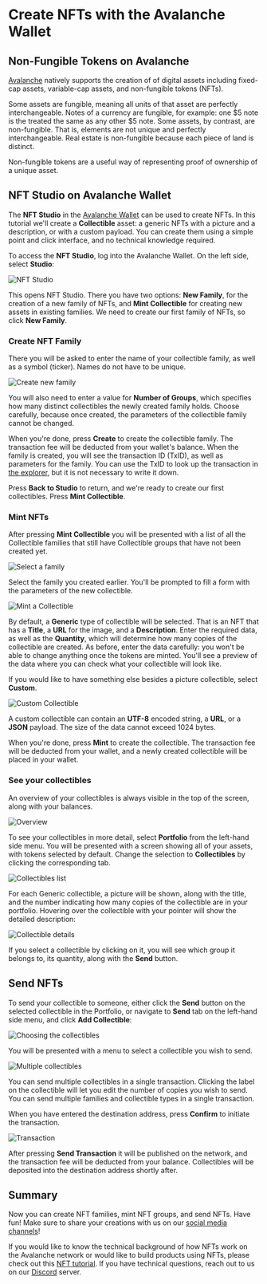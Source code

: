 # Create NFTs with the Avalanche Wallet

## Non-Fungible Tokens on Avalanche

[Avalanche](../../overview/getting-started/avalanche-platform-overview.md) natively supports the creation of of digital assets including fixed-cap assets, variable-cap assets, and non-fungible tokens (NFTs).

Some assets are fungible, meaning all units of that asset are perfectly interchangeable. Notes of a currency are fungible, for example: one $5 note is the treated the same as any other $5 note. Some assets, by contrast, are non-fungible. That is, elements are not unique and perfectly interchangeable. Real estate is non-fungible because each piece of land is distinct.

Non-fungible tokens are a useful way of representing proof of ownership of a unique asset.

## NFT Studio on Avalanche Wallet

The **NFT Studio** in the [Avalanche Wallet](https://wallet.avax.network/) can be used to create NFTs. In this tutorial we'll create a **Collectible** asset: a generic NFTs with a picture and a description, or with a custom payload. You can create them using a simple point and click interface, and no technical knowledge required.

To access the **NFT Studio**, log into the Avalanche Wallet. On the left side, select **Studio**:

![NFT Studio](/img/nft-studio-01-select.png)

This opens NFT Studio. There you have two options: **New Family**, for the creation of a new family of NFTs, and **Mint Collectible** for creating new assets in existing families. We need to create our first family of NFTs, so click **New Family**.

### Create NFT Family

There you will be asked to enter the name of your collectible family, as well as a symbol (ticker). Names do not have to be unique.

![Create new family](/img/nft-studio-02-family.png)

You will also need to enter a value for **Number of Groups**, which specifies how many distinct collectibles the newly created family holds. Choose carefully, because once created, the parameters of the collectible family cannot be changed.

When you're done, press **Create** to create the collectible family. The transaction fee will be deducted from your wallet's balance. When the family is created, you will see the transaction ID (TxID), as well as parameters for the family. You can use the TxID to look up the transaction in [the explorer](https://explorer.avax.network/), but it is not necessary to write it down.

Press **Back to Studio** to return, and we're ready to create our first collectibles. Press **Mint Collectible**.

### Mint NFTs

After pressing **Mint Collectible** you will be presented with a list of all the Collectible families that still have Collectible groups that have not been created yet.

![Select a family](/img/nft-studio-03-select-family.png)

Select the family you created earlier. You'll be prompted to fill a form with the parameters of the new collectible.

![Mint a Collectible](/img/nft-studio-04-mint.png)

By default, a **Generic** type of collectible will be selected. That is an NFT that has a **Title**, a **URL** for the image, and a **Description**. Enter the required data, as well as the **Quantity**, which will determine how many copies of the collectible are created. As before, enter the data carefully: you won't be able to change anything once the tokens are minted. You'll see a preview of the data where you can check what your collectible will look like.

If you would like to have something else besides a picture collectible, select **Custom**.

![Custom Collectible](/img/nft-studio-05-custom.png)

A custom collectible can contain an **UTF-8** encoded string, a **URL**, or a **JSON** payload. The size of the data cannot exceed 1024 bytes.

When you're done, press **Mint** to create the collectible. The transaction fee will be deducted from your wallet, and a newly created collectible will be placed in your wallet.

### See your collectibles

An overview of your collectibles is always visible in the top of the screen, along with your balances.

![Overview](/img/nft-studio-06-overview.png)

To see your collectibles in more detail, select **Portfolio** from the left-hand side menu. You will be presented with a screen showing all of your assets, with tokens selected by default. Change the selection to **Collectibles** by clicking the corresponding tab.

![Collectibles list](/img/nft-studio-07-collectibles.png)

For each Generic collectible, a picture will be shown, along with the title, and the number indicating how many copies of the collectible are in your portfolio. Hovering over the collectible with your pointer will show the detailed description:

![Collectible details](/img/nft-studio-08-detail.png)

If you select a collectible by clicking on it, you will see which group it belongs to, its quantity, along with the **Send** button.

## Send NFTs

To send your collectible to someone, either click the **Send** button on the selected collectible in the Portfolio, or navigate to **Send** tab on the left-hand side menu, and click **Add Collectible**:

![Choosing the collectibles](/img/nft-studio-09-send.png)

You will be presented with a menu to select a collectible you wish to send.

![Multiple collectibles](/img/nft-studio-10-multiple.png)

You can send multiple collectibles in a single transaction. Clicking the label on the collectible will let you edit the number of copies you wish to send. You can send multiple families and collectible types in a single transaction.

When you have entered the destination address, press **Confirm** to initiate the transaction.

![Transaction](/img/nft-studio-11-send-transaction.png)

After pressing **Send Transaction** it will be published on the network, and the transaction fee will be deducted from your balance. Collectibles will be deposited into the destination address shortly after.

## Summary

Now you can create NFT families, mint NFT groups, and send NFTs. Have fun! Make sure to share your creations with us on our [social media channels](https://www.avalabs.org/social)!

If you would like to know the technical background of how NFTs work on the Avalanche network or would like to build products using NFTs, please check out this [NFT tutorial](creating-a-nft-part-1.md). If you have technical questions, reach out to us on our [Discord](https://chat.avalabs.org/) server.

